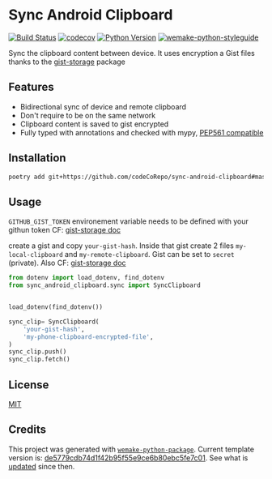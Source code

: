 # Sync Android Clipboard

[![Build Status](https://github.com/psychonaute/local-ip-bookkeeper/workflows/test/badge.svg?branch=master&event=push)](https://github.com/psychonaute/local-ip-bookkeeper/actions?query=workflow%3Atest)
[![codecov](https://codecov.io/gh/psychonaute/local-ip-bookkeeper/branch/master/graph/badge.svg)](https://codecov.io/gh/psychonaute/local-ip-bookkeeper)
[![Python Version](https://img.shields.io/pypi/pyversions/local-ip-bookkeeper.svg)](https://pypi.org/project/local-ip-bookkeeper/)
[![wemake-python-styleguide](https://img.shields.io/badge/style-wemake-000000.svg)](https://github.com/wemake-services/wemake-python-styleguide)

Sync the clipboard content between device. It uses encryption a Gist files thanks to the [gist-storage](https://github.com/psychonaute/gist-storage) package

## Features

- Bidirectional sync of device and remote clipboard
- Don't require to be on the same network
- Clipboard content is saved to gist encrypted
- Fully typed with annotations and checked with mypy, [PEP561 compatible](https://www.python.org/dev/peps/pep-0561/)

## Installation

```bash
poetry add git+https://github.com/codeCoRepo/sync-android-clipboard#master
```

## Usage

`GITHUB_GIST_TOKEN` environement variable needs to be defined with your githun token CF: [gist-storage doc](https://github.com/psychonaute/gist-storage)

create a gist and copy `your-gist-hash`. Inside that gist create 2 files `my-local-clipboard` and `my-remote-clipboard`. Gist can be set to `secret` (private). Also CF: [gist-storage doc](https://github.com/psychonaute/gist-storage)

```python
from dotenv import load_dotenv, find_dotenv
from sync_android_clipboard.sync import SyncClipboard


load_dotenv(find_dotenv())

sync_clip= SyncClipboard(
    'your-gist-hash',
    'my-phone-clipboard-encrypted-file',
)
sync_clip.push()
sync_clip.fetch()
```

## License

[MIT](https://github.com/psychonaute/local-ip-bookkeeper/blob/master/LICENSE)

## Credits

This project was generated with [`wemake-python-package`](https://github.com/wemake-services/wemake-python-package). Current template version is: [de5779cdb74d1f42b95f55e9ce6b80ebc5fe7c01](https://github.com/wemake-services/wemake-python-package/tree/de5779cdb74d1f42b95f55e9ce6b80ebc5fe7c01). See what is [updated](https://github.com/wemake-services/wemake-python-package/compare/de5779cdb74d1f42b95f55e9ce6b80ebc5fe7c01...master) since then.
